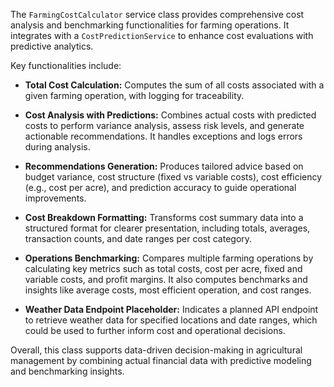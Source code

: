 The `FarmingCostCalculator` service class provides comprehensive cost analysis and benchmarking functionalities for farming operations. It integrates with a `CostPredictionService` to enhance cost evaluations with predictive analytics.

Key functionalities include:

- **Total Cost Calculation:** Computes the sum of all costs associated with a given farming operation, with logging for traceability.

- **Cost Analysis with Predictions:** Combines actual costs with predicted costs to perform variance analysis, assess risk levels, and generate actionable recommendations. It handles exceptions and logs errors during analysis.

- **Recommendations Generation:** Produces tailored advice based on budget variance, cost structure (fixed vs variable costs), cost efficiency (e.g., cost per acre), and prediction accuracy to guide operational improvements.

- **Cost Breakdown Formatting:** Transforms cost summary data into a structured format for clearer presentation, including totals, averages, transaction counts, and date ranges per cost category.

- **Operations Benchmarking:** Compares multiple farming operations by calculating key metrics such as total costs, cost per acre, fixed and variable costs, and profit margins. It also computes benchmarks and insights like average costs, most efficient operation, and cost ranges.

- **Weather Data Endpoint Placeholder:** Indicates a planned API endpoint to retrieve weather data for specified locations and date ranges, which could be used to further inform cost and operational decisions.

Overall, this class supports data-driven decision-making in agricultural management by combining actual financial data with predictive modeling and benchmarking insights.